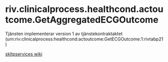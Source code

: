 # riv.clinicalprocess.healthcond.actoutcome.GetAggregatedECGOutcome

Tjänsten implementerar version 1 av tjänstekontraktaktet (urn:riv:clinicalprocess:healthcond:actoutcome:GetECGOutcome:1:rivtabp21)

[skltpservices wiki](https://skl-tp.atlassian.net/wiki/display/SKLTPservices/SKLTP+Services+Home)
